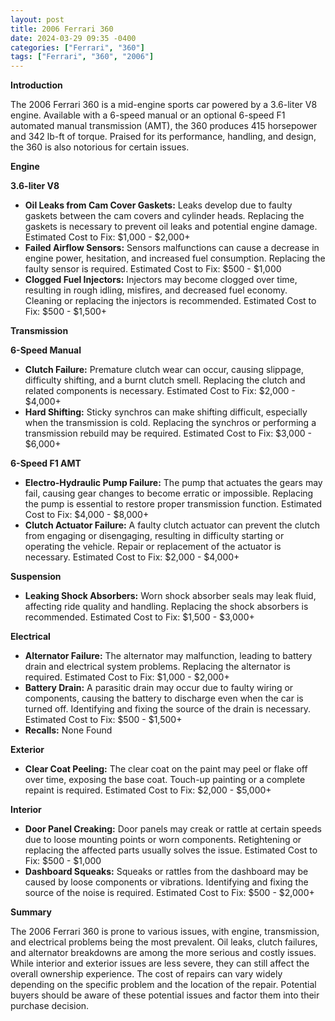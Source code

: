 ```yaml
---
layout: post
title: 2006 Ferrari 360
date: 2024-03-29 09:35 -0400
categories: ["Ferrari", "360"]
tags: ["Ferrari", "360", "2006"]
---
```

**Introduction**

The 2006 Ferrari 360 is a mid-engine sports car powered by a 3.6-liter V8 engine. Available with a 6-speed manual or an optional 6-speed F1 automated manual transmission (AMT), the 360 produces 415 horsepower and 342 lb-ft of torque. Praised for its performance, handling, and design, the 360 is also notorious for certain issues.

**Engine**

**3.6-liter V8**

* **Oil Leaks from Cam Cover Gaskets:** Leaks develop due to faulty gaskets between the cam covers and cylinder heads. Replacing the gaskets is necessary to prevent oil leaks and potential engine damage. Estimated Cost to Fix: $1,000 - $2,000+
* **Failed Airflow Sensors:** Sensors malfunctions can cause a decrease in engine power, hesitation, and increased fuel consumption. Replacing the faulty sensor is required. Estimated Cost to Fix: $500 - $1,000
* **Clogged Fuel Injectors:** Injectors may become clogged over time, resulting in rough idling, misfires, and decreased fuel economy. Cleaning or replacing the injectors is recommended. Estimated Cost to Fix: $500 - $1,500+

**Transmission**

**6-Speed Manual**

* **Clutch Failure:** Premature clutch wear can occur, causing slippage, difficulty shifting, and a burnt clutch smell. Replacing the clutch and related components is necessary. Estimated Cost to Fix: $2,000 - $4,000+
* **Hard Shifting:** Sticky synchros can make shifting difficult, especially when the transmission is cold. Replacing the synchros or performing a transmission rebuild may be required. Estimated Cost to Fix: $3,000 - $6,000+

**6-Speed F1 AMT**

* **Electro-Hydraulic Pump Failure:** The pump that actuates the gears may fail, causing gear changes to become erratic or impossible. Replacing the pump is essential to restore proper transmission function. Estimated Cost to Fix: $4,000 - $8,000+
* **Clutch Actuator Failure:** A faulty clutch actuator can prevent the clutch from engaging or disengaging, resulting in difficulty starting or operating the vehicle. Repair or replacement of the actuator is necessary. Estimated Cost to Fix: $2,000 - $4,000+

**Suspension**

* **Leaking Shock Absorbers:** Worn shock absorber seals may leak fluid, affecting ride quality and handling. Replacing the shock absorbers is recommended. Estimated Cost to Fix: $1,500 - $3,000+

**Electrical**

* **Alternator Failure:** The alternator may malfunction, leading to battery drain and electrical system problems. Replacing the alternator is required. Estimated Cost to Fix: $1,000 - $2,000+
* **Battery Drain:** A parasitic drain may occur due to faulty wiring or components, causing the battery to discharge even when the car is turned off. Identifying and fixing the source of the drain is necessary. Estimated Cost to Fix: $500 - $1,500+
* **Recalls:** None Found

**Exterior**

* **Clear Coat Peeling:** The clear coat on the paint may peel or flake off over time, exposing the base coat. Touch-up painting or a complete repaint is required. Estimated Cost to Fix: $2,000 - $5,000+

**Interior**

* **Door Panel Creaking:** Door panels may creak or rattle at certain speeds due to loose mounting points or worn components. Retightening or replacing the affected parts usually solves the issue. Estimated Cost to Fix: $500 - $1,000
* **Dashboard Squeaks:** Squeaks or rattles from the dashboard may be caused by loose components or vibrations. Identifying and fixing the source of the noise is required. Estimated Cost to Fix: $500 - $2,000+

**Summary**

The 2006 Ferrari 360 is prone to various issues, with engine, transmission, and electrical problems being the most prevalent. Oil leaks, clutch failures, and alternator breakdowns are among the more serious and costly issues. While interior and exterior issues are less severe, they can still affect the overall ownership experience. The cost of repairs can vary widely depending on the specific problem and the location of the repair. Potential buyers should be aware of these potential issues and factor them into their purchase decision.
